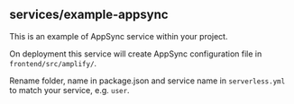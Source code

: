 ## services/example-appsync

This is an example of AppSync service within your project.

On deployment this service will create AppSync configuration file in `frontend/src/amplify/`.

Rename folder, name in package.json and service name in `serverless.yml` to match your service, e.g. `user`.
